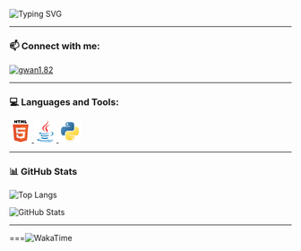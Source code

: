 ![Typing SVG](https://readme-typing-svg.demolab.com?font=Orbitron&size=26&duration=3000&pause=1000&color=9A031E&width=600&height=65&lines=Hi!+I'm+SeongGwan+Kim;Code+from+the+Abyss+😈)

---

### 📫 Connect with me:
<p align="left">
  <a href="https://instagram.com/gwan1.82" target="blank">
    <img align="center" src="https://raw.githubusercontent.com/rahuldkjain/github-profile-readme-generator/master/src/images/icons/Social/instagram.svg" alt="gwan1.82" height="30" width="40" />
  </a>
</p>

---

### 💻 Languages and Tools:
<p align="left">
  <a href="https://www.w3.org/html/" target="_blank" rel="noreferrer">
    <img src="https://raw.githubusercontent.com/devicons/devicon/master/icons/html5/html5-original-wordmark.svg" alt="html5" width="40" height="40"/>
  </a>
  <a href="https://www.java.com" target="_blank" rel="noreferrer">
    <img src="https://raw.githubusercontent.com/devicons/devicon/master/icons/java/java-original.svg" alt="java" width="40" height="40"/>
  </a>
  <a href="https://www.python.org" target="_blank" rel="noreferrer">
    <img src="https://raw.githubusercontent.com/devicons/devicon/master/icons/python/python-original.svg" alt="python" width="40" height="40"/>
  </a>
</p>

---

### 📊 GitHub Stats
<p align="left">
  <img src="https://github-readme-stats.vercel.app/api/top-langs?username=theunkillabledemonking&show_icons=true&locale=en&layout=compact" alt="Top Langs" />
</p>
<p align="left">
  <img src="https://github-readme-stats.vercel.app/api?username=theunkillabledemonking&show_icons=true&locale=en" alt="GitHub Stats" />
</p>

---


<!-- 연동 시 더 멋진 통계 카드 -->
===![WakaTime](https://github-readme-stats.vercel.app/api/wakatime?username=theunkillabledemonking) 
